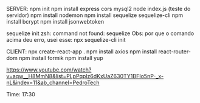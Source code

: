 SERVER:
npm init
npm install express cors mysql2
node index.js (teste do servidor)
npm install nodemon
npm install sequelize sequelize-cli
npm install bcrypt
npm install jsonwebtoken

sequelize init
zsh: command not found: sequelize
Obs: por que o comando acima deu erro, usei esse: npx sequelize-cli init

CLIENT:
npx create-react-app .
npm install axios
npm install react-router-dom
npm install formik 
npm install yup




https://www.youtube.com/watch?v=aqw__H8MmN8&list=PLpPqplz6dKxUaZ630TY1BFIo5nP-_x-nL&index=11&ab_channel=PedroTech

Time: 17:30
